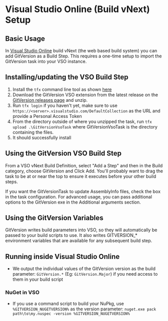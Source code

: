 # Visual Studio Online (Build vNext) Setup
## Basic Usage
In [Visual Studio Online](https://www.visualstudio.com/) build vNext (the web based build system) you can add GitVersion as a Build Step. This requires a one-time setup to import the GitVersion task into your VSO instance.

## Installing/updating the VSO Build Step
1. Install the `tfx` command line tool as shown [here](https://github.com/Microsoft/tfs-cli/blob/master/docs/buildtasks.md)
2. Download the GitVersion VSO extension from the latest release on the [GitVersion releases page](https://github.com/GitTools/GitVersion/releases) and unzip.
3. Run `tfx login` if you haven't yet, make sure to use `https://<server>.visualstudio.com/DefaultCollection` as the URL and provide a Personal Access Token
4. From the directory outside of where you unzipped the task, run `tfx upload .\GitVersionVsoTask` where GitVersionVsoTask is the directory containing the files.
5. It should successfully install

## Using the GitVersion VSO Build Step
From a VSO vNext Build Definition, select "Add a Step" and then in the Build category, choose GitVersion and Click Add. You'll probably want to drag the task to be at or near the top to ensure it executes before your other build steps.

If you want the GitVersionTask to update AssemblyInfo files, check the box in the task configuration. For advanced usage, you can pass additional options to the GitVersion exe in the Additional arguments section.

## Using the GitVersion Variables
GitVersion writes build parameters into VSO, so they will automatically be passed to your build scripts to use. It also writes GITVERSION_* environment variables that are available for any subsequent build step.


## Running inside Visual Studio Online
* We output the individual values of the GitVersion version as the build parameter: `GitVersion.*` (Eg: `GitVersion.Major`) if you need access to them in your build script

### NuGet in VSO
* If you use a command script to build your NuPkg, use `%GITVERSION_NUGETVERSION%` as the version parameter: `nuget.exe pack path\to\my.nuspec -version %GITVERSION_NUGETVERSION%`
